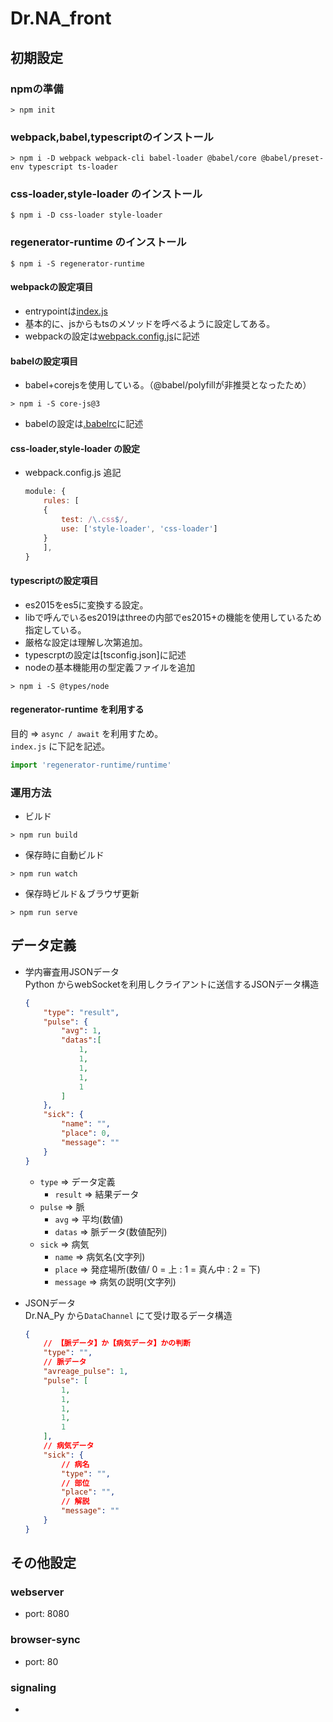 # Dr.NA_front

## 初期設定

### npmの準備

```shell
> npm init
```

### webpack,babel,typescriptのインストール

```shell
> npm i -D webpack webpack-cli babel-loader @babel/core @babel/preset-env typescript ts-loader
```

### css-loader,style-loader のインストール

``` shell
$ npm i -D css-loader style-loader
```

### regenerator-runtime のインストール

``` shell
$ npm i -S regenerator-runtime
```

#### webpackの設定項目

- entrypointは[index.js](./src/index.js)
- 基本的に、jsからもtsのメソッドを呼べるように設定してある。
- webpackの設定は[webpack.config.js](./webpack.config.js)に記述

#### babelの設定項目

- babel+corejsを使用している。（@babel/polyfillが非推奨となったため）

```shell
> npm i -S core-js@3
```

- babelの設定は[.babelrc](./.babelrc)に記述

#### css-loader,style-loader の設定

- webpack.config.js 追記

    ``` js
    module: {
        rules: [
        {
            test: /\.css$/,
            use: ['style-loader', 'css-loader']
        }
        ],
    }
    ```

#### typescriptの設定項目

- es2015をes5に変換する設定。
- libで呼んでいるes2019はthreeの内部でes2015+の機能を使用しているため指定している。
- 厳格な設定は理解し次第追加。
- typescrptの設定は[tsconfig.json]に記述
- nodeの基本機能用の型定義ファイルを追加

```shell
> npm i -S @types/node
```

#### regenerator-runtime を利用する

目的 => `async / await` を利用すため。<br />
`index.js`  に下記を記述。

``` js
import 'regenerator-runtime/runtime'
```

### 運用方法

- ビルド

```shell
> npm run build
```

- 保存時に自動ビルド

```shell
> npm run watch
```

- 保存時ビルド＆ブラウザ更新

```shell
> npm run serve
```

## データ定義

- 学内審査用JSONデータ<br />
    Python からwebSocketを利用しクライアントに送信するJSONデータ構造

    ``` json
    {
        "type": "result",
        "pulse": {
            "avg": 1,
            "datas":[
                1,
                1,
                1,
                1,
                1
            ]
        },
        "sick": {
            "name": "",
            "place": 0,
            "message": ""
        }
    }
    ```

    - `type` => データ定義
        - `result` => 結果データ
    - `pulse` => 脈
        - `avg` => 平均(数値)
        - `datas` => 脈データ(数値配列)
    - `sick` => 病気
        - `name` => 病気名(文字列)
        - `place` => 発症場所(数値/ 0 = 上 : 1 = 真ん中 : 2 = 下)
        - `message` => 病気の説明(文字列)

- JSONデータ<br >
    Dr.NA_Py から`DataChannel` にて受け取るデータ構造

    ``` json
    {
        // 【脈データ】か【病気データ】かの判断
        "type": "",
        // 脈データ
        "avreage_pulse": 1,
        "pulse": [
            1,
            1,
            1,
            1,
            1
        ],
        // 病気データ
        "sick": {
            // 病名
            "type": "",
            // 部位
            "place": "",
            // 解説
            "message": ""
        }
    }
    ```

## その他設定

### webserver

- port: 8080

### browser-sync

- port: 80

### signaling

- 

